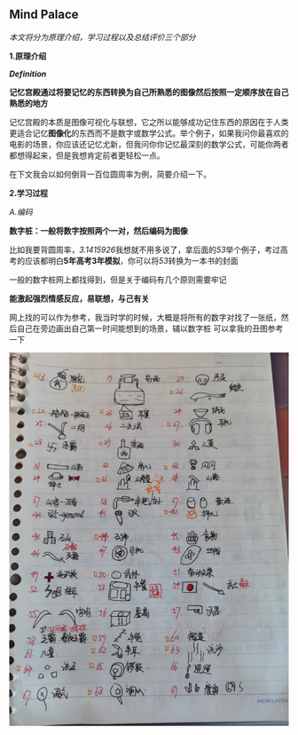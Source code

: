 ## Mind Palace

*本文将分为原理介绍，学习过程以及总结评价三个部分*

**1.原理介绍**


***Definition***

**记忆宫殿通过将要记忆的东西转换为自己所熟悉的图像然后按照一定顺序放在自己熟悉的地方**

记忆宫殿的本质是图像可视化与联想，它之所以能够成功记住东西的原因在于人类更适合记忆**图像化**的东西而不是数字或数学公式。举个例子，如果我问你最喜欢的电影的场景，你应该还记忆尤新，但我问你你记忆最深刻的数学公式，可能你两者都想得起来，但是我想肯定前者更轻松一点。

在下文我会以如何倒背一百位圆周率为例，简要介绍一下。

**2.学习过程**

*A.编码*

**数字桩：一般将数字按照两个一对，然后编码为图像**

比如我要背圆周率，*3.1415926*我想就不用多说了，拿后面的*53*举个例子，考过高考的应该都明白**5年高考3年模拟**，你可以将*53*转换为一本书的封面

一般的数字桩网上都找得到，但是关于编码有几个原则需要牢记

**能激起强烈情感反应，易联想，与己有关**

网上找的可以作为参考，我当时学的时候，大概是将所有的数字对找了一张纸，然后自己在旁边画出自己第一时间能想到的场景，辅以数字桩
可以拿我的丑图参考一下

![](md/Images/mind_palace.jpg)